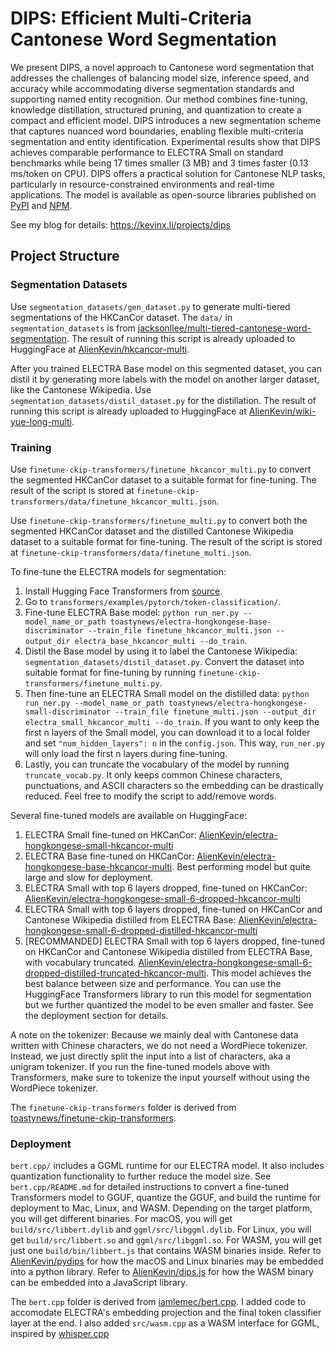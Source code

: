# DIPS: Efficient Multi-Criteria Cantonese Word Segmentation

We present DIPS, a novel approach to Cantonese word segmentation that addresses the challenges of balancing model
size, inference speed, and accuracy while accommodating diverse segmentation standards and supporting named
entity recognition. Our method combines fine-tuning, knowledge distillation, structured pruning, and
quantization to create a compact and efficient model. DIPS introduces a new segmentation scheme that captures
nuanced word boundaries, enabling flexible multi-criteria segmentation and entity identification.
Experimental results show that DIPS achieves comparable performance to ELECTRA Small on standard benchmarks
while being 17 times smaller (3 MB) and 3 times faster (0.13 ms/token on CPU). DIPS offers a practical solution
for Cantonese NLP tasks, particularly in resource-constrained environments and real-time applications. The model
is available as open-source libraries published on [PyPI](https://pypi.org/project/pydips/) and [NPM](https://www.npmjs.com/package/dips.js).

See my blog for details: https://kevinx.li/projects/dips

## Project Structure

### Segmentation Datasets

Use `segmentation_datasets/gen_dataset.py` to generate multi-tiered segmentations of the HKCanCor dataset.
The `data/` in `segmentation_datasets` is from [jacksonllee/multi-tiered-cantonese-word-segmentation](https://github.com/jacksonllee/multi-tiered-cantonese-word-segmentation). The result of running this script is already uploaded to HuggingFace at [AlienKevin/hkcancor-multi](https://huggingface.co/datasets/AlienKevin/hkcancor-multi).

After you trained ELECTRA Base model on this segmented dataset, you can distil it by generating more labels with the model on another larger dataset, like the Cantonese Wikipedia. Use `segmentation_datasets/distil_dataset.py` for the distillation. The result of running this script is already uploaded to HuggingFace at [AlienKevin/wiki-yue-long-multi](https://huggingface.co/datasets/AlienKevin/wiki-yue-long-multi).

### Training

Use `finetune-ckip-transformers/finetune_hkcancor_multi.py` to convert the segmented HKCanCor dataset to a suitable format for fine-tuning. The result of the script is stored at `finetune-ckip-transformers/data/finetune_hkcancor_multi.json`.

Use `finetune-ckip-transformers/finetune_multi.py` to convert both the segmented HKCanCor dataset and the distilled Cantonese Wikipedia dataset to a suitable format for fine-tuning. The result of the script is stored at `finetune-ckip-transformers/data/finetune_multi.json`.

To fine-tune the ELECTRA models for segmentation:
1. Install Hugging Face Transformers from [source](https://github.com/huggingface/transformers/).
2. Go to `transformers/examples/pytorch/token-classification/`.
3. Fine-tune ELECTRA Base model: `python run_ner.py --model_name_or_path toastynews/electra-hongkongese-base-discriminator --train_file finetune_hkcancor_multi.json --output_dir electra_base_hkcancor_multi --do_train`.
4. Distil the Base model by using it to label the Cantonese Wikipedia: `segmentation_datasets/distil_dataset.py`. Convert the dataset into suitable format for fine-tuning by running `finetune-ckip-transformers/finetune_multi.py`.
5. Then fine-tune an ELECTRA Small model on the distilled data: `python run_ner.py --model_name_or_path toastynews/electra-hongkongese-small-discriminator --train_file finetune_multi.json --output_dir electra_small_hkcancor_multi --do_train`. If you want to only keep the first n layers of the Small model, you can download it to a local folder and set `"num_hidden_layers": n` in the `config.json`. This way, `run_ner.py` will only load the first n layers during fine-tuning.
6. Lastly, you can truncate the vocabulary of the model by running `truncate_vocab.py`. It only keeps common Chinese characters, punctuations, and ASCII characters so the embedding can be drastically reduced. Feel free to modify the script to add/remove words.

Several fine-tuned models are available on HuggingFace:
1. ELECTRA Small fine-tuned on HKCanCor: [AlienKevin/electra-hongkongese-small-hkcancor-multi](https://huggingface.co/AlienKevin/electra-hongkongese-small-hkcancor-multi)
2. ELECTRA Base fine-tuned on HKCanCor: [AlienKevin/electra-hongkongese-base-hkcancor-multi](https://huggingface.co/AlienKevin/electra-hongkongese-base-hkcancor-multi). Best performing model but quite large and slow for deployment.
3. ELECTRA Small with top 6 layers dropped, fine-tuned on HKCanCor: [AlienKevin/electra-hongkongese-small-6-dropped-hkcancor-multi](https://huggingface.co/AlienKevin/electra-hongkongese-small-6-dropped-hkcancor-multi)
4. ELECTRA Small with top 6 layers dropped, fine-tuned on HKCanCor and Cantonese Wikipedia distilled from ELECTRA Base: [AlienKevin/electra-hongkongese-small-6-dropped-distilled-hkcancor-multi](https://huggingface.co/AlienKevin/electra-hongkongese-small-6-dropped-distilled-hkcancor-multi)
5. \[RECOMMANDED\] ELECTRA Small with top 6 layers dropped, fine-tuned on HKCanCor and Cantonese Wikipedia distilled from ELECTRA Base, with vocabulary truncated. [AlienKevin/electra-hongkongese-small-6-dropped-distilled-truncated-hkcancor-multi](https://huggingface.co/AlienKevin/electra-hongkongese-small-6-dropped-distilled-truncated-hkcancor-multi). This model achieves the best balance between size and performance. You can use the HuggingFace Transformers library to run this model for segmentation but we further quantized the model to be even smaller and faster. See the deployment section for details.

A note on the tokenizer: Because we mainly deal with Cantonese data written with Chinese characters, we do not need a WordPiece tokenizer. Instead, we just directly split the input into a list of characters, aka a unigram tokenizer. If you run the fine-tuned models above with Transformers, make sure to tokenize the input yourself without using the WordPiece tokenizer.

The `finetune-ckip-transformers` folder is derived from [toastynews/finetune-ckip-transformers](https://github.com/toastynews/finetune-ckip-transformers).

### Deployment

`bert.cpp/` includes a GGML runtime for our ELECTRA model. It also includes quantization functionality to further reduce the model size. See `bert.cpp/README.md` for detailed instructions to convert a fine-tuned Transformers model to GGUF, quantize the GGUF, and build the runtime for deployment to Mac, Linux, and WASM. Depending on the target platform, you will get different binaries. For macOS, you will get `build/src/libbert.dylib` and `ggml/src/libggml.dylib`. For Linux, you will get `build/src/libbert.so` and `ggml/src/libggml.so`. For WASM, you will get just one `build/bin/libbert.js` that contains WASM binaries inside. Refer to [AlienKevin/pydips](https://github.com/AlienKevin/pydips/tree/main) for how the macOS and Linux binaries may be embedded into a python library. Refer to [AlienKevin/dips.js](https://github.com/AlienKevin/dips.js) for how the WASM binary can be embedded into a JavaScript library.

The `bert.cpp` folder is derived from [iamlemec/bert.cpp](https://github.com/iamlemec/bert.cpp/). I added code to accomodate ELECTRA's embedding projection and the final token classifier layer at the end. I also added `src/wasm.cpp` as a WASM interface for GGML, inspired by [whisper.cpp](https://github.com/ggerganov/whisper.cpp/blob/master/examples/whisper.wasm/emscripten.cpp)
